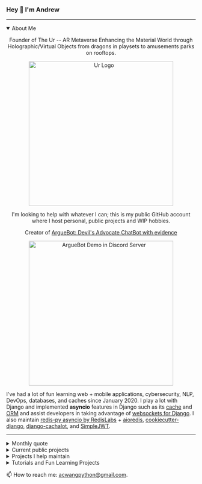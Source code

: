 ### Hey 👋 I'm Andrew

---

<details open>
  <summary>About Me</summary>

<p align="center">
Founder of The Ur -- AR Metaverse Enhancing the Material World
through Holographic/Virtual Objects from dragons in playsets to
amusements parks on rooftops.
</p>
<p align="center">
  <img width="384" alt="Ur Logo" src="https://user-images.githubusercontent.com/60190294/156704481-b3bac2f3-186c-495d-8115-9b0e886eeeba.png">
</p>
<p align="center">
I'm looking to help with whatever I can;
this is my public GitHub account where I host personal,
public projects and WIP hobbies.
</p>
  
<p align="center">
  Creator of <a href="https://www.youtube.com/watch?v=kISPUkR0VGY">ArgueBot: Devil's Advocate ChatBot with evidence</a>
</p>
<p align="center">  
  <img width="384" alt="ArgueBot Demo in Discord Server" src="https://user-images.githubusercontent.com/60190294/156485410-269ea57f-34e7-4284-8757-ca11f3384070.png">
</p>
  
I've had a lot of fun learning web + mobile applications, cybersecurity, NLP,
DevOps, databases, and caches since January 2020.
I play a lot with Django and implemented **asyncio** features in Django
such as its [cache](https://github.com/django/django/pull/13547)
and [ORM](https://github.com/django/django/pull/15357)
and assist developers in taking advantage of
[websockets for Django](https://github.com/cookiecutter/cookiecutter-django/pull/2506).
I also maintain [redis-py asyncio by RedisLabs](https://github.com/redis/redis-py/) + [aioredis](https://github.com/aio-libs/aioredis-py),
[cookiecutter-django](https://github.com/pydanny/cookiecutter-django),
[django-cachalot](https://github.com/noripyt/django-cachalot),
and [SimpleJWT](https://github.com/jazzband/djangorestframework-simplejwt).

</details>

---

<details>
  <summary>Monthly quote</summary>
<br>
  
> How do I say this... BIC mechanical pencils are flamboyant.
  
  <!--
<sup>explanation in comments in README. Just press raw to view. I don't list all my ideas here. For that, visit [Velnota.com](https://velnota.com/)</sup>

<details>
  <summary>Old Quotes</summary>
  
1. Don't hold grudges. Let 'em go. Focus on what you love, not hate.
<sup>My small motto that someone said was pretty nice.</sup>
2. You don't convince others by being their nemesis but instead by being their friend.
3. You can be 100% successful building but fail at the end -- not because you failed, but because you made a mistake. - Wednesday 30 Sep 2020. (Just for explanation: think about a very competitive market. You can continue to increase your sales in every decision you make, which is a success. But whether it's right or wrong is different. You made the wrong decision in that your competitors made more sales than you. That was your mistake. Maybe 2/3 options led to success, and you chose the one that increased your sales account tremendously. But your competitor chose that other successful option. Knowing the difference between success-failure and correctness is important to me.
4. What makes a leader
Andrew Chen Wang 31 Oct Sat 2020 Just finished writing my response in SimpleJWT about NOT changing the name blacklist to anything else. But I fell into me talking to myself again and came up with this.
To be weak is to be open minded. To be strong is to be a leader, close minded, and make the decisions. I fear that if I were to be elected president, I would become close minded, as I should, to stick to a plan.
But when you are weak you become more knowledgable. It is when you become a leader, you must trace back to your weak points and take advantage of the knowledge and wisdom you gained to pursue your role as a leader and be strong.
This quote is aligned with “learn from your mistakes” but in the form of being a leader.
5. Being a listener is being drunk. I.e. creativity at its finest, but don't actually get drunk. I've never, no one should; bad stuff happens.
6. It's only useful if it's a toy. It's something I learned from Freeman Dyson, but he's not wrong (albeit controvercial as a person). He talked about computers and biotech, but honestly lots of things do work when people fool around with it a lot like ML and... clothes? Wtf I mean sure, people like trying on clothes to make sure they look good...?
7. It's okay if u don't like me not everyone has good taste ~ Sophia Liang She's cooler than the sun and hotter than the moon) <!-- We're not dating, but... DO NOT EVER call your friend AVERAGE -\->
8. Entrepreneurs are different from you and your corporate beasts. You don't have to believe in me, just the idea, the vision. I've had to constantly wear glasses to give me vision; I had to keep purchasing them as my vision kept deteriorating. But I'm able to wear these glasses because I can afford them, and will continue to be able to afford them. Trust in the idea... Give it your trust. If not, I recommend you purchase some glasses. All of you.
9. Be a balanced idealist. Similar to point 8: you can have your ideals, but understand that they are ideal under certain circumstances. Don't let ideals get in the way of progress.
10. If you try to stick a toothpick into a saber-toothed tiger's eye, you not only have a lollipop but also a time machine. (I've got nothing to say this month :P). This breed is extinct, but my point is there is nothing. I'm not sure why saber-toothed tiger popped in my head; I just heard it throughout my life in various settings e.g. a YouTube video where gamers spew random words. Idk. But yea that's all I got.
11. If only I could see skin color. Oh well. (I hate the news... That should be a good enough explanation for most Americans)
12. 5 locks is the same as 1 against a roommate. They'll still break in.
13. Post-encouragement discouragement is futile. It's based on a paper I've always wanted to write about which is it is actually easier to discourage than to encourage, at least when the victim is already in a habitual state like a user of harmful drugs. More details are in my TODO repo. But essentially, yes, humans are lazy, and that's why we say encouragement is difficult. But when humans are acclimated to a habit, it is difficult to get them out of that state.
14. In retrospect of the last decade's super corporations, we are exiting the age of Peace, Prosperity, and Profit. There is a balancing act that companies have been trying which was to appeal to the young, Democrat audience while getting tax benefits from Republicans. Now that both sides of the aisle is turning against them, who will these companies side with? For a long time, social media companies have safeguarded people's innocense. What will happen now? Monopolies like the Big 3 are being disrupted; what tech "revolution" will happen next that will be (un?)foreseen when politicians are not prepared to take sides?
</details>
-->

</details>

<!--
Hehe thanks for taking a look here. This is what it used to say:

Regarding the social issues of today, I do my best to
contribute to solutions. In the past, those
came anonymously through my pseudonyms. I'd like
to make *some* of them more public.

> If there are problems, a solution will come.
Not because they'll rain down, but because diligence rises.

-->

<details>
  <summary>Current public projects</summary>

- [Tarda](https://github.com/Andrew-Chen-Wang/Tarda) (Browser extension that lets you loop YouTube videos at any specific timeframe, enables Picture-in-Picture for YouTube, and displays images in comment sections)
- [Velnota](https://velnota.com) (The only social media to share, comment, and extend ideas without misinterpretation)
- [Hear Ye](https://github.com/Hear-Ye/Hear-Ye-App) (A React Native app that offers you political perspectives of both sides of the aisle on issues)
- [Donate Anything](https://github.com/Donate-Anything) (search up items you'd like to donate and we'll suggest how to handle it)
- [Natural Gravity Engine](https://github.com/Andrew-Chen-Wang/natural-gravity-engine) (Ruat physics engine that allows researching into the natural properties of gravity and gravitational waves without programming them)
- [Django Async Redis](https://github.com/Andrew-Chen-Wang/django-async-redis) (async Django-Redis package as a next step to making Django completely async capable)
- [RichEditorView](https://github.com/Andrew-Chen-Wang/RichEditorView) (a Swift WYSIWYG editor for iOS)
- [mobile-auth-example](https://github.com/Andrew-Chen-Wang/mobile-auth-example) (My template for creating native mobile apps with auth, using my favorite network file structure. Re-publicized for [SimpleJWT](https://github.com/SimpleJWT/django-rest-framework-simplejwt))
- [github-wiki-action](https://github.com/Andrew-Chen-Wang/github-wiki-action) (a ReadTheDocs-like webhook system but for GitHub wiki)
- [Crowd Sourced Translations](https://www.dolthub.com/repositories/andrew-chen-wang/Crowd-Sourced-Translations) (a Dolthub repository for crowd sourcing translations which were not done by automated services)
- [Words in Political Media](https://github.com/Andrew-Chen-Wang/words-in-political-media) (data collection for my NLP model to detect how "entertaining" news is becoming)
- [Securing SPAs with HttpOnly cookies](https://github.com/Andrew-Chen-Wang/SPA-with-httponly-sessions)
- [ArgueBot: Devil's Advocate ChatBot with evidence](https://www.youtube.com/watch?v=kISPUkR0VGY)
  
  <img width="584" alt="ACW6440-1646266460" src="https://user-images.githubusercontent.com/60190294/156485410-269ea57f-34e7-4284-8757-ca11f3384070.png">
  
</details>
  
<details><summary>Projects I help maintain</summary>

- [Django](https://djangoproject.com) (the only web framework that makes it coding secure websites fast)
- [django-cachalot](https://github.com/noripyt/django-cachalot) (a Django ORM automatic caching system that monkeypatches the sh\*t out of the internals of the Django ORM)
- [djangorestframework-simplejwt](https://github.com/jazzband/djangorestframework-simplejwt/) (simplified JWT stateless auth)
- [cookiecutter-django](https://github.com/pydanny/cookiecutter-django) (deploy-ready template for new Django projects and experimentation for new Django features)
- [aioredis](https://github.com/aio-libs/aioredis-py/) (python async Redis API)
- [fcm-django](https://github.com/xtrinch/fcm-django) (Migrated the entire repository to use Firebase's v1 API)
- [Jazzband](https://github.com/Jazzband) (an organization dedicated to maintaining Django ecosystem packages)
- [django-oauth-toolkit](https://github.com/jazzband/django-oauth-toolkit) (OAuth 2.0 and OpenID integration with Django)

</details>
<details><summary>Tutorials and Fun Learning Projects</summary>

- [iOS Chat App](https://github.com/Andrew-Chen-Wang/django-3.0-ios-chat) (iOS Swift 5.0 live chat app as a first time using Django 3.0 native websocket support using the single-user per-socket approach)
- [cookiecutter-django-ec2-github](https://github.com/Andrew-Chen-Wang/cookiecutter-django-ec2-github) (Extremely thorough DevOps tutorial for AWS deployment for Django projects using GitHub Actions and AWS EC2, CodeDeploy, RDS, ElastiCache)
- [cookiecutter-django-ecs-github](https://github.com/Andrew-Chen-Wang/cookiecutter-django-ecs-github) (Same as above except we're using ECS and Dockerhub image repository or ECR image repository)
- [OAuth Provider and Consumer Tutorial](https://github.com/Andrew-Chen-Wang/django-social-provider-and-consumer-tutorial) (React Native and Django Web app tutorial for implementing the full OAuth protocol and OpenID Identity Layer)
- [Getting user's Congressional District](https://github.com/Andrew-Chen-Wang/react-native-select-location-map-or-access) (a React Native app)
- [psycopg3](https://github.com/psycopg/psycopg3) (experimental PostgreSQL Python adapter with native support for coroutines)

</details>

📫 How to reach me: [acwangpython@gmail.com](mailto:acwangpython@gmail.com?subject=[GH%20Hi%20Andrew]).

<!--
**Andrew-Chen-Wang/Andrew-Chen-Wang** is a ✨ _special_ ✨ repository because its `README.md` (this file) appears on your GitHub profile.

Here are some ideas to get you started:

- 🔭 I’m currently working on ...
- 🌱 I’m currently learning ...
- 👯 I’m looking to collaborate on ...
- 🤔 I’m looking for help with ...
- 💬 Ask me about ...
- 📫 How to reach me: ...
- 😄 Pronouns: ...
- ⚡ Fun fact: ...
-->
